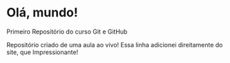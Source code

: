 # Olá, mundo!
Primeiro Repositório  do curso Git e GitHub

Repositório criado de uma aula ao vivo!
Essa linha adicionei direitamente do site, que Impressionante!
